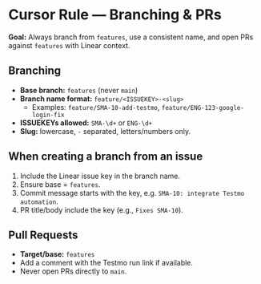 # Cursor Rule — Branching & PRs

**Goal:** Always branch from `features`, use a consistent name, and open PRs against `features` with Linear context.

## Branching
- **Base branch:** `features` (never `main`)
- **Branch name format:** `feature/<ISSUEKEY>-<slug>`
  - Examples: `feature/SMA-10-add-testmo`, `feature/ENG-123-google-login-fix`
- **ISSUEKEYs allowed:** `SMA-\d+` or `ENG-\d+`
- **Slug:** lowercase, `-` separated, letters/numbers only.

## When creating a branch from an issue
1. Include the Linear issue key in the branch name.
2. Ensure base = `features`.
3. Commit message starts with the key, e.g. `SMA-10: integrate Testmo automation`.
4. PR title/body include the key (e.g., `Fixes SMA-10`).

## Pull Requests
- **Target/base:** `features`
- Add a comment with the Testmo run link if available.
- Never open PRs directly to `main`.
